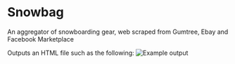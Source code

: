 # Snowbag
An aggregator of snowboarding gear, web scraped from Gumtree, Ebay and Facebook Marketplace

Outputs an HTML file such as the following:
![Example output](https://user-images.githubusercontent.com/51999683/88514437-70a21e80-d02d-11ea-95a1-83be5eacbc00.png)
